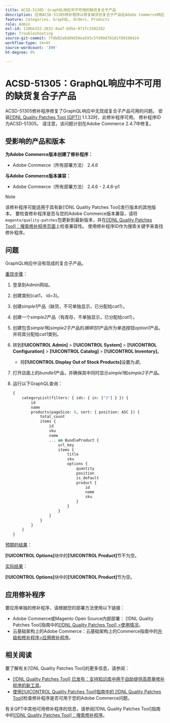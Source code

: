 ```yaml
---
title: ACSD-51305：GraphQL响应中不可用的缺货复合子产品
description: 应用ACSD-51305修补程序以修复缺货的复合子产品在Adobe Commerce响应中不可用的GraphQL问题。
feature: Categories, GraphQL, Orders, Products
role: Admin
exl-id: 110bb332-2032-4aaf-b95e-971fc3382262
type: Troubleshooting
source-git-commit: 7fdb02a6d89d50ea593c5fd99d78101f89198424
workflow-type: tm+mt
source-wordcount: '399'
ht-degree: 0%

---
```


# ACSD-51305：GraphQL响应中不可用的缺货复合子产品

ACSD-51305修补程序修复了GraphQL响应中无现成复合子产品可用的问题。 安装[[!DNL Quality Patches Tool (QPT)]](https://experienceleague.adobe.com/zh-hans/docs/commerce-operations/tools/quality-patches-tool/quality-patches-tool-to-self-serve-quality-patches) 1.1.32时，此修补程序可用。 修补程序ID为ACSD-51305。 请注意，该问题计划在Adobe Commerce 2.4.7中修复。

## 受影响的产品和版本

**为Adobe Commerce版本创建了修补程序：**

* Adobe Commerce（所有部署方法） 2.4.6

**与Adobe Commerce版本兼容：**

* Adobe Commerce（所有部署方法） 2.4.6 - 2.4.6-p1

>[!NOTE]
>
>该修补程序可能适用于具有新[!DNL Quality Patches Tool]发行版本的其他版本。 要检查修补程序是否与您的Adobe Commerce版本兼容，请将`magento/quality-patches`包更新到最新版本，并在[[!DNL Quality Patches Tool]：搜索修补程序页面](https://experienceleague.adobe.com/tools/commerce-quality-patches/index.html?lang=zh-Hans)上检查兼容性。 使用修补程序ID作为搜索关键字来查找修补程序。

## 问题

GraphQL响应中没有现成的复合子产品。

<u>重现步骤</u>：

1. 登录到Admin网站。
1. 创建类别(cat1， id=3)。
1. 创建&#x200B;*simple1*&#x200B;产品（缺货，不可单独显示，已分配给&#x200B;*cat1*）。
1. 创建一个&#x200B;*simple2*&#x200B;产品（有库存，不单独显示，已分配给&#x200B;*cat1*）。
1. 创建包含&#x200B;*simple1*&#x200B;和&#x200B;*simple2*&#x200B;子产品的&#x200B;*捆绑包1*&#x200B;产品作为单选按钮&#x200B;*option1*&#x200B;产品，并将其分配给&#x200B;*cat1*&#x200B;类别。
1. 转到&#x200B;**[!UICONTROL Admin]** > **[!UICONTROL System]** > **[!UICONTROL Configuration]** > **[!UICONTROL Catalog]** > **[!UICONTROL Inventory]**。

   * 将&#x200B;**[!UICONTROL Display Out of Stock Products]**&#x200B;设置为&#x200B;*是*。

1. 打开店面上的&#x200B;*bundle1*&#x200B;产品，并确保其中同时显示&#x200B;*simple1*&#x200B;和&#x200B;*simple2*&#x200B;子产品。
1. 运行以下GraphQL查询：

   ```GraphQL
   {
       categoryList(filters: { ids: { in: ["3"] } }) {
           id
           name
           products(pageSize: 8, sort: { position: ASC }) {
               total_count
               items {
                   id
                   sku
                   name
                   ... on BundleProduct {
                       url_key
                       items {
                           title
                           sku
                           options {
                               quantity
                               position
                               is_default
                               product {
                                   id
                                   name
                                   sku
                               }
                           }
                       }
                   }
               }
           }
       }
   }
   ```

<u>预期的结果</u>：

**[!UICONTROL Options]**&#x200B;块中的&#x200B;**[!UICONTROL Product]**&#x200B;节不为空。

<u>实际结果</u>：

**[!UICONTROL Options]**&#x200B;块中的&#x200B;**[!UICONTROL Product]**&#x200B;节为空。

## 应用修补程序

要应用单独的修补程序，请根据您的部署方法使用以下链接：

* Adobe Commerce或Magento Open Source内部部署： [!DNL Quality Patches Tool]指南中的[[!DNL Quality Patches Tool] >使用情况](/help/tools/quality-patches-tool/usage.md)。
* 云基础架构上的Adobe Commerce：云基础架构上的Commerce指南中的[升级和修补程序>应用修补程序](https://experienceleague.adobe.com/docs/commerce-cloud-service/user-guide/develop/upgrade/apply-patches.html?lang=zh-Hans)。

## 相关阅读

要了解有关[!DNL Quality Patches Tool]的更多信息，请参阅：

* [[!DNL Quality Patches Tool] 已发布：支持知识库中用于自助提供高质量修补程序的新工具](https://experienceleague.adobe.com/zh-hans/docs/commerce-operations/tools/quality-patches-tool/quality-patches-tool-to-self-serve-quality-patches)。
* [使用[!UICONTROL Quality Patches Tool]指南中的 [!DNL Quality Patches Tool]](/help/tools/quality-patches-tool/patches-available-in-qpt/check-patch-for-magento-issue-with-magento-quality-patches.md)检查修补程序是否可用于您的Adobe Commerce问题。


有关QPT中其他可用修补程序的信息，请参阅[!DNL Quality Patches Tool]指南中的[[!DNL Quality Patches Tool]：搜索修补程序](https://experienceleague.adobe.com/tools/commerce-quality-patches/index.html?lang=zh-Hans)。
